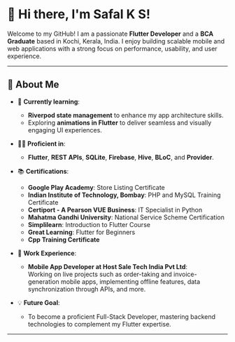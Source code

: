 # 👋 Hi there, I'm Safal K S!

Welcome to my GitHub! I am a passionate **Flutter Developer** and a **BCA Graduate** based in Kochi, Kerala, India. I enjoy building scalable mobile and web applications with a strong focus on performance, usability, and user experience.

---

## 🚀 About Me

- 🌱 **Currently learning**:  
  - **Riverpod state management** to enhance my app architecture skills.  
  - Exploring **animations in Flutter** to deliver seamless and visually engaging UI experiences.  

- 👩‍💻 **Proficient in**:  
  - **Flutter**, **REST APIs**, **SQLite**, **Firebase**, **Hive**, **BLoC**, and **Provider**.  

- 📚 **Certifications**:  
  - **Google Play Academy**: Store Listing Certificate  
  - **Indian Institute of Technology, Bombay**: PHP and MySQL Training Certificate  
  - **Certiport - A Pearson VUE Business**: IT Specialist in Python  
  - **Mahatma Gandhi University**: National Service Scheme Certification  
  - **Simplilearn**: Introduction to Flutter Course  
  - **Great Learning**: Flutter for Beginners  
  - **Cpp Training Certificate**  

- 🏢 **Work Experience**:  
  - **Mobile App Developer at Host Sale Tech India Pvt Ltd**:  
    Working on live projects such as order-taking and invoice-generation mobile apps, implementing offline features, data synchronization through APIs, and more.  

- 💡 **Future Goal**:  
  - To become a proficient Full-Stack Developer, mastering backend technologies to complement my Flutter expertise.  

---

